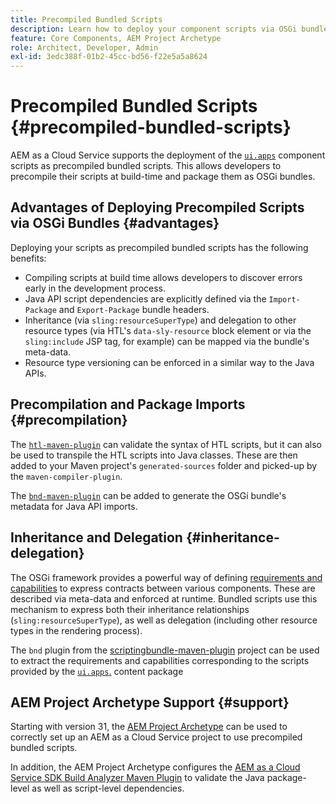```yaml
---
title: Precompiled Bundled Scripts
description: Learn how to deploy your component scripts via OSGi bundles to Adobe Experience Manager Cloud Service.
feature: Core Components, AEM Project Archetype
role: Architect, Developer, Admin
exl-id: 3edc388f-01b2-45cc-bd56-f22e5a5a8624
---
```


# Precompiled Bundled Scripts {#precompiled-bundled-scripts}

AEM as a Cloud Service supports the deployment of the [`ui.apps`](https://experienceleague.adobe.com/docs/experience-manager-cloud-service/implementing/developing/aem-project-content-package-structure.html#code-packages-%2F-osgi-bundles) component scripts as precompiled bundled scripts. This allows developers to precompile their scripts at build-time and package them as OSGi bundles.

## Advantages of Deploying Precompiled Scripts via OSGi Bundles {#advantages}

Deploying your scripts as precompiled bundled scripts has the following benefits:

+ Compiling scripts at build time allows developers to discover errors early in the development process.
+ Java API script dependencies are explicitly defined via the `Import-Package` and `Export-Package` bundle headers.
+ Inheritance (via `sling:resourceSuperType`) and delegation to other resource types (via HTL's `data-sly-resource` block element or via the `sling:include` JSP tag, for example) can be mapped via the bundle's meta-data.
+ Resource type versioning can be enforced in a similar way to the Java APIs.

## Precompilation and Package Imports {#precompilation}

The [`htl-maven-plugin`](https://sling.apache.org/components/htl-maven-plugin/index.html) can validate the syntax of HTL scripts, but it can also be used to transpile the HTL scripts into Java classes. These are then added to your Maven project's `generated-sources` folder and picked-up by the `maven-compiler-plugin`.

The [`bnd-maven-plugin`](https://github.com/bndtools/bnd/tree/master/maven/bnd-maven-plugin) can be added to generate the OSGi bundle's metadata for Java API imports.

## Inheritance and Delegation {#inheritance-delegation}

The OSGi framework provides a powerful way of defining [requirements and capabilities](https://docs.osgi.org/specification/osgi.core/7.0.0/framework.module.html#framework.module.dependencies) to express contracts between various components. These are described via meta-data and enforced at runtime. Bundled scripts use this mechanism to express both their inheritance relationships (`sling:resourceSuperType`), as well as delegation (including other resource types in the rendering process).

The `bnd` plugin from the [scriptingbundle-maven-plugin](https://sling.apache.org/components/scriptingbundle-maven-plugin/bnd.html) project can be used to extract the requirements and capabilities corresponding to the scripts provided by the [`ui.apps`.](https://experienceleague.adobe.com/docs/experience-manager-cloud-service/implementing/developing/aem-project-content-package-structure.html#code-packages-%2F-osgi-bundles) content package

## AEM Project Archetype Support {#support}

Starting with version 31, the [AEM Project Archetype](https://experienceleague.adobe.com/docs/experience-manager-core-components/using/developing/archetype/using.html) can be used to correctly set up an AEM as a Cloud Service project to use precompiled bundled scripts.

In addition, the AEM Project Archetype configures the [AEM as a Cloud Service SDK Build Analyzer Maven Plugin](/help/developing/archetype/build-analyzer-maven-plugin.md) to validate the Java package-level as well as script-level dependencies.
